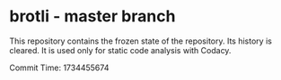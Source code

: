 # brotli - master branch

This repository contains the frozen state of the repository.
Its history is cleared. It is used only for static code
analysis with Codacy.

Commit Time: 1734455674